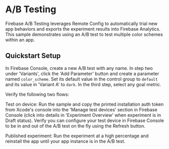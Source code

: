 A/B Testing
========

Firebase A/B Testing leverages Remote Config to automatically trial new app
behaviors and exports the experiment results into Firebase Analytics. This
sample demonstrates using an A/B test to test multiple color schemes within
an app.

## Quickstart Setup

In Firebase Console, create a new A/B test with any name. In step two under
'Variants', click the 'Add Parameter' button and create a parameter named
`color_scheme`. Set its default value in the control group to `default` and
its value in 'Variant A' to `dark`. In the third step, select any goal metric.

Verify the following two flows:

Test on device: 
Run the sample and copy the printed installation auth token from Xcode's console
into the 'Manage test devices' section in Firebase Console (click into details
in 'Experiment Overview' when experiment is in Draft status). Verify you can
configure your test device in Firebase Console to be in and out of the A/B test
on the fly using the Refresh button.

Published experiment:
Run the experiment at a high percentage and reinstall the app until your app
instance is in the A/B test.
